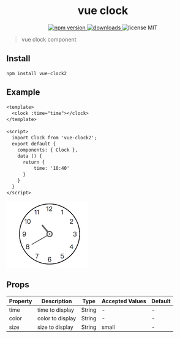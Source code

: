 <h1 align="center">vue clock</h1>

<p align="center">
  <a href="https://npmjs.org/package/vue-clock2">
    <img src="https://img.shields.io/npm/v/vue-clock2.svg" alt="npm version">
  </a>
  <a href="https://npmjs.org/package/vue-clock2">
    <img src="https://img.shields.io/npm/dt/vue-clock2.svg" alt="downloads">
  </a>
  <a>
    <img src="https://img.shields.io/badge/license-MIT-blue.svg" alt="license MIT">
  </a>
</p>

> vue clock component

## Install

```
npm install vue-clock2
```

## Example

```
<template>
  <clock :time="time"></clock>
</template>

<script>
  import Clock from 'vue-clock2';
  export default {
    components: { Clock },
    data () {
      return {
          time: '10:40'
      }
    }
  }
</script>
```

![](./clock.png)

## Props

| Property | Description | Type | Accepted Values | Default |
|-|-|-|-|-|
| time | time to display | String | - | - |
| color | color to display | String | - | - |
| size | size to display | String | small | - |